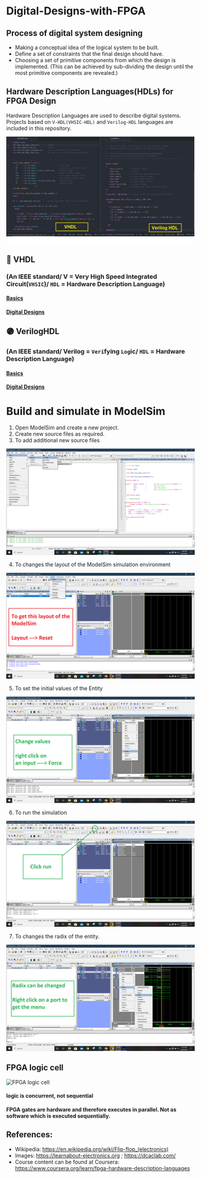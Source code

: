 # Digital-Designs-with-FPGA

## Process of digital system designing
* Making a conceptual idea of the logical system to be built.
* Define a set of constraints that the final design should have.
* Choosing a set of primitive components from which the design is implemented. (This can be achieved by sub-dividing the design until the most primitive components are revealed.)

## Hardware Description Languages(HDLs) for FPGA Design

Hardware Description Languages are used to describe digital systems. Projects based on  `V-HDL(VHSIC-HDL)` and `Verilog-HDL`  languages are included in this repository. 

![](https://github.com/bimalka98/Digital-Designs-with-FPGA/blob/master/Figures/comp.png)

## 🔴 VHDL
### (An IEEE standard/ V = Very High Speed Integrated Circuit(`VHSIC`)/ `HDL` = Hardware Description Language)

#### [Basics](https://github.com/bimalka98/Digital-Designs-with-FPGA/blob/master/HDLs/week_1.md)
#### [Digital Designs](https://github.com/bimalka98/Digital-Designs-with-FPGA/blob/master/HDLs/week_2.md)

## 🟣 VerilogHDL
### (An IEEE standard/ Verilog = `Veri`fying `Log`ic/ `HDL` = Hardware Description Language)

#### [Basics](https://github.com/bimalka98/Digital-Designs-with-FPGA/blob/master/HDLs/week_3.md)
#### [Digital Designs](https://github.com/bimalka98/Digital-Designs-with-FPGA/blob/master/HDLs/week_4.md)

# Build and simulate in ModelSim

1. Open ModelSim and create a new project.
2. Create new source files as required.
3. To add additional new source files

![](https://github.com/bimalka98/Digital-Designs-with-FPGA/blob/master/Figures/new_source.png)

4. To changes the layout of the ModelSim simulation environment

![](https://github.com/bimalka98/Digital-Designs-with-FPGA/blob/master/Figures/change_layout.png)

5. To set the initial values of the Entity

![](https://github.com/bimalka98/Digital-Designs-with-FPGA/blob/master/Figures/set_initial_val.png)

6. To run the simulation

![](https://github.com/bimalka98/Digital-Designs-with-FPGA/blob/master/Figures/run.png)

7. To changes the radix of the entity.

![](https://github.com/bimalka98/Digital-Designs-with-FPGA/blob/master/Figures/radix.png)


## FPGA logic cell

![FPGA logic cell](https://upload.wikimedia.org/wikipedia/commons/1/1c/FPGA_cell_example.png)

#### logic is concurrent, not sequential

#### FPGA gates are hardware and therefore executes in parallel. Not as software which is executed sequentially.


## References:

* Wikipedia: https://en.wikipedia.org/wiki/Flip-flop_(electronics)
* Images: https://learnabout-electronics.org ; https://dcaclab.com/
* Course content can be found at Coursera: https://www.coursera.org/learn/fpga-hardware-description-languages
